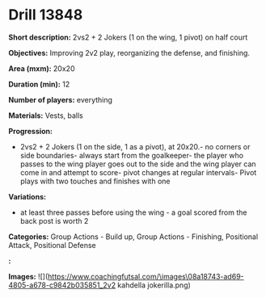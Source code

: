 # Drill 13848

**Short description:**
2vs2 + 2 Jokers (1 on the wing, 1 pivot) on half court

**Objectives:**
Improving 2v2 play, reorganizing the defense, and finishing.

**Area (mxm):**
20x20

**Duration (min):**
12

**Number of players:**
everything

**Materials:**
Vests, balls

**Progression:**
- 2vs2 + 2 Jokers (1 on the side, 1 as a pivot), at 20x20.- no corners or side boundaries- always start from the goalkeeper- the player who passes to the wing player goes out to the side and the wing player can come in and attempt to score- pivot changes at regular intervals- Pivot plays with two touches and finishes with one

**Variations:**
- at least three passes before using the wing - a goal scored from the back post is worth 2

**Categories:**
Group Actions - Build up, Group Actions - Finishing, Positional Attack, Positional Defense

**:**


**Images:**
![](https://www.coachingfutsal.com/\images\08a18743-ad69-4805-a678-c9842b035851_2v2 kahdella jokerilla.png)

